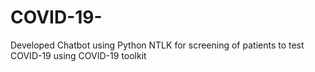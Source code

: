 # COVID-19-
Developed Chatbot using Python NTLK for screening of patients to test COVID-19 using COVID-19 toolkit
